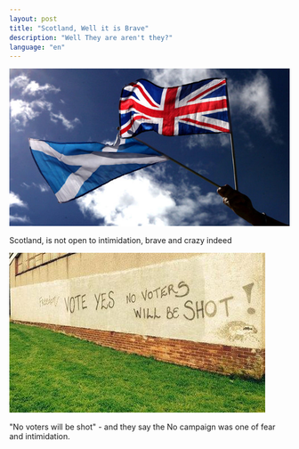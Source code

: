 ```yaml
---
layout: post
title: "Scotland, Well it is Brave"
description: "Well They are aren't they?"
language: "en"
---
```


![Cover](/assets/img/posts/scotland.jpg)

Scotland, is not open to intimidation, brave and crazy indeed 
<!-- more -->

![No Voters will be shot](/assets/img/posts/voteshot.jpg)

"No voters will be shot" - and they say the No campaign was one of fear and intimidation.